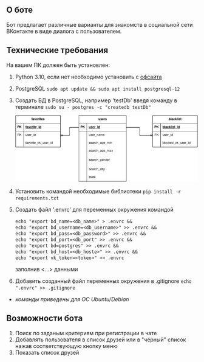 ## О боте
Бот предлагает различные варианты для знакомств в социальной сети ВКонтакте в виде диалога с пользователем.

## Технические требования
На вашем ПК должен быть установлен:
1. Python 3.10, если нет необходимо установить с [офсайта](https://www.python.org/downloads/)
2. PostgreSQL ```sudo apt update && sudo apt install postgresql-12```
3. Создать БД в PostgreSQL, например 'testDb' введя команду в терминале ```sudo su - postgres -c "createdb testDb"```

   ![Схема БД](https://github.com/Aleks-SM/adpy76-team-diplom/raw/main/database/schema.png)
5. Установить командой необходимые библиотеки ```pip install -r requirements.txt```
5. Создать файл '.envrc' для переменных окружения командой 
    ```
    echo "export bd_name=<db_name>" > .envrc &&
    echo "export bd_username=<db_username>" >> .envrc &&
    echo "export bd_pass=<db_password>" >> .envrc &&
    echo "export bd_port=<db_port" >> .envrc &&
    echo "export bd=postgres" >> .envrc &&
    echo "export bd_host=<db_hoste>" >> .envrc &&
    echo "export vk_token=<token>" >> .envrc
    ``` 
   заполнив <...> данными
6. Добавить созданный файл переменных окружения в .gitignore ```echo ".envrc" >> .gitignore```
* _команды приведены для ОС Ubuntu/Debian_

## Возможности бота

1. Поиск по заданым критериям при регистрации в чате 
2. Добавлять пользователя в список друзей или в "чёрный" список нажав соответствующую кнопку меню
3. Показать список друзей